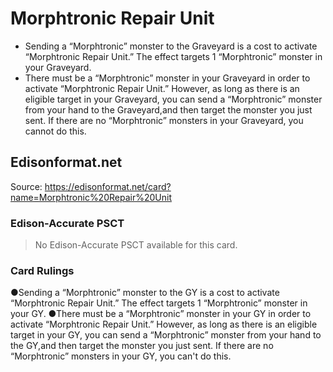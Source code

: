 # Morphtronic Repair Unit

*   Sending a “Morphtronic” monster to the Graveyard is a cost to activate “Morphtronic Repair Unit.” The effect targets 1 “Morphtronic” monster in your Graveyard.
*   There must be a “Morphtronic” monster in your Graveyard in order to activate “Morphtronic Repair Unit.” However, as long as there is an eligible target in your Graveyard, you can send a “Morphtronic” monster from your hand to the Graveyard,and then target the monster you just sent. If there are no “Morphtronic” monsters in your Graveyard, you cannot do this.

## Edisonformat.net

Source: https://edisonformat.net/card?name=Morphtronic%20Repair%20Unit

### Edison-Accurate PSCT

> No Edison-Accurate PSCT available for this card.

### Card Rulings

●Sending a “Morphtronic” monster to the GY is a cost to activate “Morphtronic Repair Unit.” The effect targets 1 “Morphtronic” monster in your GY.
●There must be a “Morphtronic” monster in your GY in order to activate “Morphtronic Repair Unit.” However, as long as there is an eligible target in your GY, you can send a “Morphtronic” monster from your hand to the GY,and then target the monster you just sent. If there are no “Morphtronic” monsters in your GY, you can't do this.
            